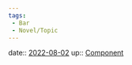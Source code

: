 ```yaml
---
tags:
 - Bar
 - Novel/Topic
---
```


date:: [2022-08-02](Daily_Note/2022-08-02.md)
up:: [Component](Novel/Chaos/Component.md)



